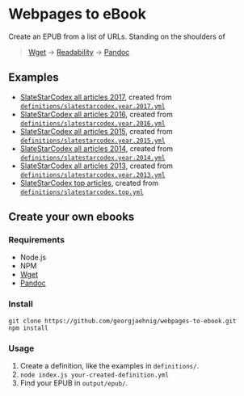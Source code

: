 # Webpages to eBook

Create an EPUB from a list of URLs. Standing on the shoulders of 

> [Wget](https://www.gnu.org/software/wget/) → [Readability](https://github.com/mozilla/readability) → [Pandoc](https://pandoc.org/)


## Examples
- [SlateStarCodex all articles 2017](https://drive.google.com/open?id=0B73-tppgbUreVy05TXlOcm5DczQ), created from [`definitions/slatestarcodex.year.2017.yml`](definitions/slatestarcodex.year.2017.yml)
- [SlateStarCodex all articles 2016](https://drive.google.com/open?id=0B73-tppgbUreNE94UEdFTnNDTHM), created from [`definitions/slatestarcodex.year.2016.yml`](definitions/slatestarcodex.year.2016.yml)
- [SlateStarCodex all articles 2015](https://drive.google.com/open?id=0B73-tppgbUreZlU1N1h3TUFHM1k), created from [`definitions/slatestarcodex.year.2015.yml`](definitions/slatestarcodex.year.2015.yml)
- [SlateStarCodex all articles 2014](https://drive.google.com/open?id=0B73-tppgbUreZExTZ1hOdHdWMjg), created from [`definitions/slatestarcodex.year.2014.yml`](definitions/slatestarcodex.year.2014.yml)
- [SlateStarCodex all articles 2013](https://drive.google.com/open?id=0B73-tppgbUredzNjY0xPbmNOVms), created from [`definitions/slatestarcodex.year.2013.yml`](definitions/slatestarcodex.year.2013.yml)
- [SlateStarCodex top articles](https://drive.google.com/open?id=0B73-tppgbUreZkxqU0ZQcjhzQ1E), created from [`definitions/slatestarcodex.top.yml`](definitions/slatestarcodex.top.yml)


## Create your own ebooks

### Requirements

- Node.js
- NPM
- [Wget](https://www.gnu.org/software/wget/) 
- [Pandoc](https://pandoc.org/)

### Install

    git clone https://github.com/georgjaehnig/webpages-to-ebook.git
    npm install

### Usage

1. Create a definition, like the examples in `definitions/`.
2. `node index.js your-created-definition.yml`
3. Find your EPUB in `output/epub/`.
